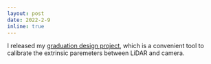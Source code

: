 ```yaml
---
layout: post
date: 2022-2-9  
inline: true
---
```


I released my [graduation design project](https://github.com/HITSZ-NRSL/lidar_camera_calibrator), which is a convenient tool to calibrate the extrinsic paremeters between LiDAR and camera.

